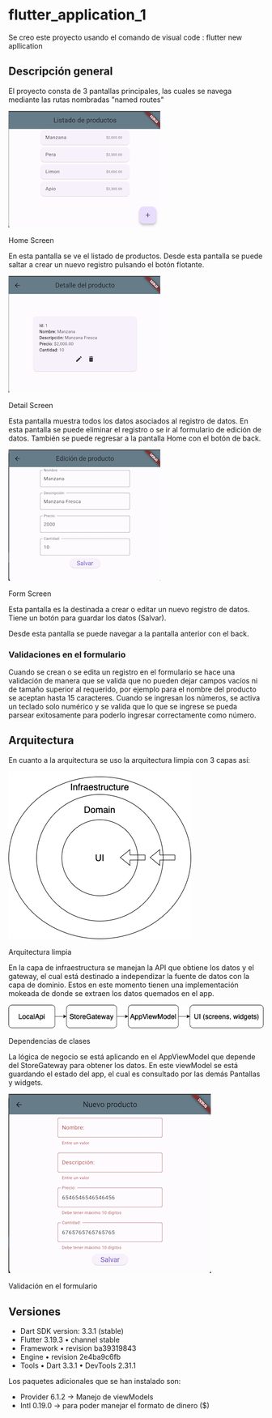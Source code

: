 # flutter_application_1

Se creo este proyecto usando el comando de visual code : flutter new apllication

## Descripción general

El proyecto consta de 3 pantallas principales, las cuales se navega mediante las rutas nombradas "named routes"

![Home Screen](./doc/home_screen.png)

Home Screen

En esta pantalla se ve el listado de productos. Desde esta pantalla se puede saltar a crear un nuevo registro pulsando el botón flotante.

![Detail Screen](./doc/detail_screen.png)

Detail Screen

Esta pantalla muestra todos los datos asociados al registro de datos. En esta pantalla se puede eliminar el registro o se ir al formulario de edición de datos. También se puede regresar a la pantalla Home con el botón de back.

![Form Screen](./doc/form_screen.png)

Form Screen

Esta pantalla es la destinada a crear o editar un nuevo registro de datos. Tiene un botón para guardar los datos (Salvar).

Desde esta pantalla se puede navegar a la pantalla anterior con el back.

### Validaciones en el formulario

Cuando se crean o se edita un registro en el formulario se hace una validación de manera que se valida que no pueden dejar campos vacíos ni de tamaño superior al requerido, por ejemplo para el nombre del producto se aceptan hasta 15 caracteres. Cuando se ingresan los números, se activa un teclado solo numérico y se valida que lo que se ingrese se pueda parsear exitosamente para poderlo ingresar correctamente como número.

## Arquitectura

En cuanto a la arquitectura se uso la arquitectura limpia con 3 capas así:

![Arquitectura](./doc/capas.png)

Arquitectura limpia

En la capa de infraestructura se manejan la API que obtiene los datos y el gateway, el cual está destinado a independizar la fuente de datos con la capa de dominio. Estos en este momento tienen una implementación mokeada de donde se extraen los datos quemados en el app.

![dependencias](./doc/viewmodel.png)

Dependencias de clases

La lógica de negocio se está aplicando en el AppViewModel que depende del StoreGateway para obtener los datos. En este viewModel se está guardando el estado del app, el cual es consultado por las demás Pantallas y widgets.

![Validaciones](./doc/form_validation.png)

Validación en el formulario


## Versiones

- Dart SDK version: 3.3.1 (stable)
- Flutter 3.19.3 • channel stable
- Framework • revision ba39319843
- Engine • revision 2e4ba9c6fb
- Tools • Dart 3.3.1 • DevTools 2.31.1

Los paquetes adicionales que se han instalado son:

- Provider 6.1.2 -> Manejo de viewModels
- Intl 0.19.0 -> para poder manejar el formato de dinero ($)
